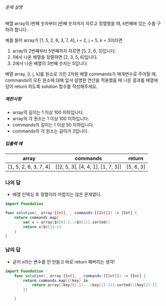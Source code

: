 ###### 문제 설명
배열 array의 i번째 숫자부터 j번째 숫자까지 자르고 정렬했을 때, k번째에 있는 수를 구하려 합니다.

예를 들어 array가 [1, 5, 2, 6, 3, 7, 4], i = 2, j = 5, k = 3이라면
1. array의 2번째부터 5번째까지 자르면 [5, 2, 6, 3]입니다.
2. 1에서 나온 배열을 정렬하면 [2, 3, 5, 6]입니다.
3. 2에서 나온 배열의 3번째 숫자는 5입니다.

배열 array, [i, j, k]를 원소로 가진 2차원 배열 commands가 매개변수로 주어질 때, commands의 모든 원소에 대해 앞서 설명한 연산을 적용했을 때 나온 결과를 배열에 담아 return 하도록 solution 함수를 작성해주세요.

##### 제한사항
- array의 길이는 1 이상 100 이하입니다.
- array의 각 원소는 1 이상 100 이하입니다.
- commands의 길이는 1 이상 50 이하입니다.
- commands의 각 원소는 길이가 3입니다.

 ##### 입출력 예
|array|commands|return|
|---|---|---|
|[1, 5, 2, 6, 3, 7, 4]|[[2, 5, 3], [4, 4, 1], [1, 7, 3]]|[5, 6, 3]|
### 나의 답
- 배열 인덱싱 후 정렬이라 어렵지는 않은 문제였다.
```swift
import Foundation

func solution(_ array:[Int], _ commands:[[Int]]) -> [Int] {
    return commands.map{
        var x = array[$0[0]-1..<$0[1]].sorted()
        return x[$0[2]-1]
    }
}
```

### 남의 답
- 굳이 x라는 변수를 안 만들고 바로 return 해버리는 생각!
```swift
import Foundation
    func solution(_ array:[Int], _ commands:[[Int]]) -> [Int] {
        return commands.map({(key) in
            return array[(key[0]-1)...(key[1]-1)].sorted()[key[2]-1]
        })

    }
```